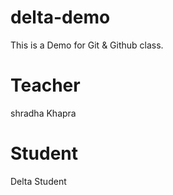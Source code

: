 # delta-demo
This is a Demo for Git &amp; Github class.

# Teacher
shradha Khapra

# Student
Delta Student
